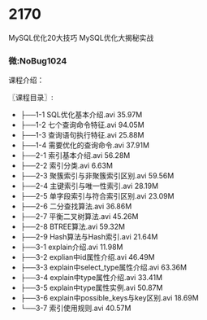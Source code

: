 # 2170
MySQL优化20大技巧 MySQL优化大揭秘实战
### 微:NoBug1024 


课程介绍：

〖课程目录〗:

- ├──1-1 SQL优化基本介绍.avi  35.97M
- ├──1-2 七个查询命令特征.avi  94.05M
- ├──1-3 查询语句执行特征.avi  25.88M
- ├──1-4 需要优化的查询命令.avi  37.91M
- ├──2-1 索引基本介绍.avi  56.28M
- ├──2-2 索引分类.avi  6.63M
- ├──2-3 聚簇索引与非聚簇索引区别.avi  59.56M
- ├──2-4 主键索引与唯一性索引.avi  28.19M
- ├──2-5 单字段索引与符合索引区别.avi  23.09M
- ├──2-6 二分查找算法.avi  36.86M
- ├──2-7 平衡二叉树算法.avi  45.26M
- ├──2-8 BTREE算法.avi  59.32M
- ├──2-9 Hash算法与Hash索引.avi  21.64M
- ├──3-1 explain介绍.avi  11.98M
- ├──3-2 explian中id属性介绍.avi  46.49M
- ├──3-3 explain中select_type属性介绍.avi  63.36M
- ├──3-4 explain中type属性介绍.avi  33.41M
- ├──3-5 explain中type属性实例.avi  50.87M
- ├──3-6 explain中possible_keys与key区别.avi  18.69M
- └──3-7 索引使用规则.avi  40.57M
